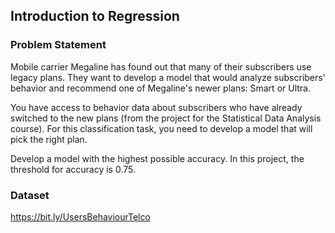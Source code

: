 ## Introduction to Regression

### Problem Statement
Mobile carrier Megaline has found out that many of their subscribers use legacy plans.
They want to develop a model that would analyze subscribers' behavior and recommend
one of Megaline's newer plans: Smart or Ultra.

You have access to behavior data about subscribers who have already switched to the
new plans (from the project for the Statistical Data Analysis course). For this
classification task, you need to develop a model that will pick the right plan.

Develop a model with the highest possible accuracy. In this project, the threshold for
accuracy is 0.75. 

### Dataset
https://bit.ly/UsersBehaviourTelco
